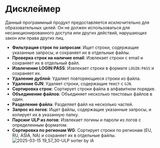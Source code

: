 # Дисклеймер
Данный программный продукт предоставляется исключительно для образовательных целей. Он не должен использоваться для несанкционированного доступа или других действий, нарушающих закон или права других лиц.
- **Фильтрация строк по запросам**: Ищет строки, содержащие указанные запросы, и сохраняет их в отдельные файлы.
- **Проверка строк на наличие email**: Извлекает строки с email и сохраняет их в отдельный файл.
- **Извлечение LOGIN:PASS**: Извлекает строки в формате `LOGIN:PASS` и сохраняет их.
- **Удаление дублей**: Удаляет повторяющиеся строки из файла.
- **Удаление GJN**: Удаляет строки, содержащие текст с `GJN`.
- **Сортировка строк**: Сортирует строки файла в алфавитном порядке.
- **Объединение файлов**: Объединяет несколько текстовых файлов в один.
- **Разделение файла**: Разделяет файл на несколько частей.
- **Запрос из логов**: Ищет файлы, содержащие указанные запросы, и копирует их в указанную папку.
- **Парсинг ULP из логов**: Извлекает логины и пароли из логов с определенным форматом.
- **Сортировка по регионам WG**: Сортирует строки по регионам (EU, RU, ASIA, NA) и сохраняет их в отдельные файлы.
![2025-03-15 19_57_30-ULP sorter by iA](https://github.com/user-attachments/assets/d258413c-64bf-4e12-8f70-4778dc072ce0)
